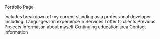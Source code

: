 Portfolio Page

Includes breakdown of my current standing as a professional developer including:
Languages I'm experience in
Services I offer to clients
Previous Projects 
Information about myself
Continuing education area
Contact information
